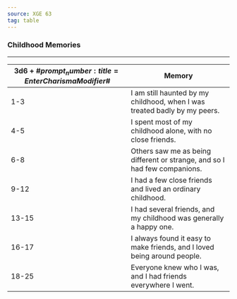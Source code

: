 ```yaml
---
source: XGE 63
tag: table
---
```


### Childhood Memories
---
|**3d6 + #$prompt_number:title=Enter Charisma Modifier$#**|Memory|
|----|------------|
|1-3|I am still haunted by my childhood, when I was treated badly by my peers.|
|4-5|I spent most of my childhood alone, with no close friends.|
|6-8|Others saw me as being different or strange, and so I had few companions.|
|9-12|I had a few close friends and lived an ordinary childhood.|
|13-15|I had several friends, and my childhood was generally a happy one.|
|16-17|I always found it easy to make friends, and I loved being around people.|
|18-25|Everyone knew who I was, and I had friends everywhere I went.|
